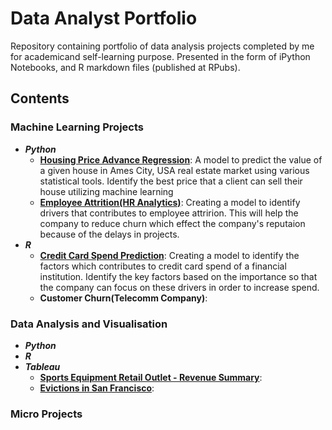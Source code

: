 # Data Analyst Portfolio
Repository containing portfolio of data analysis projects completed by me for academicand self-learning purpose. Presented in the form of iPython Notebooks, and R markdown files (published at RPubs).
## Contents
### Machine Learning Projects
- **_Python_**
  - [**Housing Price Advance Regression**](https://github.com/sufi1738/data-analyst-portfolio/blob/main/House%20Prediction/House%20Price%20Case%20Study.ipynb): A model to predict the value of a given house in Ames City, USA real estate market using various statistical tools. Identify the best price that a client can sell their house utilizing machine learning
  - [**Employee Attrition(HR Analytics)**](https://github.com/sufi1738/data-analyst-portfolio/blob/main/Employee%20Attrition/HR%20Analytics%20Case%20Study.ipynb): Creating a model to identify drivers that contributes to employee attririon. This will help the company to reduce churn which effect the company's reputaion because of the delays in projects. 
- **_R_**
  - [**Credit Card Spend Prediction**](https://rpubs.com/Sufiyan1738/Credit_Card_Spend): Creating a model to identify the factors which contributes to credit card spend of a financial institution. Identify the key factors based on the importance so that the company can focus on these drivers in order to increase spend.
  - **Customer Churn(Telecomm Company)**:
### Data Analysis and Visualisation
- **_Python_**
- **_R_**
- **_Tableau_**
  - [**Sports Equipment Retail Outlet - Revenue Summary**](https://public.tableau.com/profile/sufiyan.ullah#!/vizhome/CaseStudy1_15965527244210/SportsEquipmentRetailOutlet-RevenueSummary):
  - [**Evictions in San Francisco**](https://public.tableau.com/profile/sufiyan.ullah#!/vizhome/MoM19W39-EvictionsinSanFrancisco/MoM19W39):
### Micro Projects
